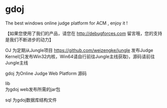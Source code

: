 gdoj
====

The best windows online judge platform for ACM ,  enjoy it !

【如果您使用了我们的产品，请您在 http://debugforces.com 留言哦，您的支持是我们不断进步的动力】

OJ
为定期从Jungle项目 https://github.com/weizengke/jungle 发布Judge Kernel(只发布Win32内核，Win64请自行前往Jungle主线获取)，源码请前往Jungle主线

gdoj 
为Online Judge Web Platform 源码

lib  
为gdoj web发布所需的jar包

sql
为gdoj数据库结构文件


